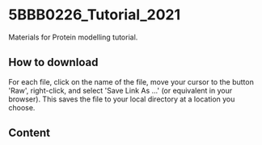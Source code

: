# 5BBB0226_Tutorial_2021

Materials for Protein modelling tutorial.

## How to download

For each file, click on the name of the file, move your cursor to the button 'Raw', right-click, and select 'Save Link As ...' (or equivalent in your browser). This saves the file to your local directory at a location you choose.

## Content

